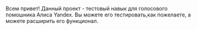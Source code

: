 Всем привет! Данный проект - тестовый навык для голосового помошника Алиса Yandex. Вы можете его тестировать,как пожелаете, а можете расширить его функционал.